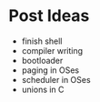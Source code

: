 # Post Ideas
- finish shell
- compiler writing
- bootloader
- paging in OSes
- scheduler in OSes
- unions in C
